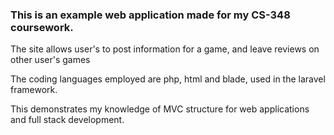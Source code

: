 <h3>This is an example web application made for my CS-348 coursework. </h3>
<p>The site allows user's to post information for a game, and leave reviews on other user's games</p>
<p>The coding languages employed are php, html and blade, used in the laravel framework. </p>
<p>This demonstrates my knowledge of MVC structure for web applications and full stack development. </p>
